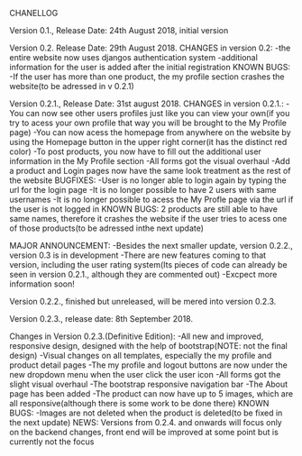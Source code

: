 CHANELLOG

Version 0.1., Release Date: 24th August 2018, initial version

Version 0.2. Release Date: 29th August 2018.
CHANGES in version 0.2:
-the entire website now uses djangos authentication system
-additional information for the user is added after the initial registration
KNOWN BUGS:
-If the user has more than one product, the my profile section crashes the website(to be adressed in v 0.2.1)

Version 0.2.1., Release Date: 31st august 2018.
CHANGES in version 0.2.1.:
-You can now see other users profiles just like you can view your own(if you try to acess your own profile that way you will be brought to the My Profile page)
-You can now acess the homepage from anywhere on the website by using the Homepage button in the upper right corner(it has the distinct red color)
-To post products, you now have to fill out the additional user information in the My Profile section
-All forms got the visual overhaul
-Add a product and Login pages now have the same look treatment as the rest of the website
BUGFIXES:
-User is no longer able to login again by typing the url for the login page
-It is no longer possible to have 2 users with same usernames
-It is no longer possible to acess the My Profle page via the url if the user is not logged in
KNOWN BUGS:
2 products are still able to have same names, therefore it crashes the website if the user tries to acess one of those products(to be adressed inthe next update)

MAJOR ANNOUNCEMENT:
-Besides the next smaller update, version 0.2.2., version 0.3 is in development
-There are new features coming to that version, including the user rating system(Its pieces of code can already be seen in version 0.2.1., although they are commented out)
-Excpect more information soon!

Version 0.2.2., finished but unreleased, will be mered into version 0.2.3.

Version 0.2.3., release date: 8th September 2018.

Changes in Version 0.2.3.(Definitive Edition):
-All new and improved, responsive design, designed with the help of bootstrap(NOTE: not the final design)
-Visual changes on all templates, especially the my profile and product detail pages
-The my profile and logout buttons are now under the new dropdown menu when the user click the user icon
-All forms got the slight visual overhaul
-The bootstrap responsive navigation bar
-The About page has been added
-The product can now have up to 5 images, which are all responsive(although there is some work to be done there)
KNOWN BUGS:
-Images are not deleted when the product is deleted(to be fixed in the next update)
NEWS:
Versions from 0.2.4. and onwards will focus only on the backend changes, front end will be improved at some point but is currently not the focus
